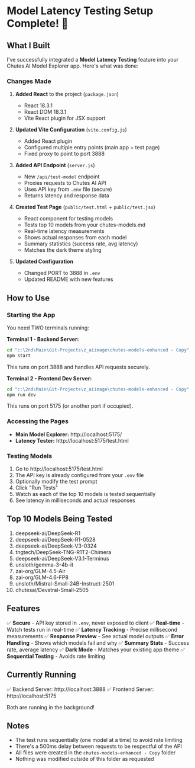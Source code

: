 # Model Latency Testing Setup Complete! 🚀

## What I Built

I've successfully integrated a **Model Latency Testing** feature into your Chutes AI Model Explorer app. Here's what was done:

### Changes Made

1. **Added React** to the project (`package.json`)
   - React 18.3.1
   - React DOM 18.3.1
   - Vite React plugin for JSX support

2. **Updated Vite Configuration** (`vite.config.js`)
   - Added React plugin
   - Configured multiple entry points (main app + test page)
   - Fixed proxy to point to port 3888

3. **Added API Endpoint** (`server.js`)
   - New `/api/test-model` endpoint
   - Proxies requests to Chutes AI API
   - Uses API key from `.env` file (secure)
   - Returns latency and response data

4. **Created Test Page** (`public/test.html` + `public/test.jsx`)
   - React component for testing models
   - Tests top 10 models from your chutes-models.md
   - Real-time latency measurements
   - Shows actual responses from each model
   - Summary statistics (success rate, avg latency)
   - Matches the dark theme styling

5. **Updated Configuration**
   - Changed PORT to 3888 in `.env`
   - Updated README with new features

## How to Use

### Starting the App

You need TWO terminals running:

**Terminal 1 - Backend Server:**
```bash
cd "c:\2nd\Main\Git-Projects\z_aiimage\chutes-models-enhanced - Copy"
npm start
```
This runs on port 3888 and handles API requests securely.

**Terminal 2 - Frontend Dev Server:**
```bash
cd "c:\2nd\Main\Git-Projects\z_aiimage\chutes-models-enhanced - Copy"
npm run dev
```
This runs on port 5175 (or another port if occupied).

### Accessing the Pages

- **Main Model Explorer:** http://localhost:5175/
- **Latency Tester:** http://localhost:5175/test.html

### Testing Models

1. Go to http://localhost:5175/test.html
2. The API key is already configured from your `.env` file
3. Optionally modify the test prompt
4. Click "Run Tests"
5. Watch as each of the top 10 models is tested sequentially
6. See latency in milliseconds and actual responses

## Top 10 Models Being Tested

1. deepseek-ai/DeepSeek-R1
2. deepseek-ai/DeepSeek-R1-0528
3. deepseek-ai/DeepSeek-V3-0324
4. tngtech/DeepSeek-TNG-R1T2-Chimera
5. deepseek-ai/DeepSeek-V3.1-Terminus
6. unsloth/gemma-3-4b-it
7. zai-org/GLM-4.5-Air
8. zai-org/GLM-4.6-FP8
9. unsloth/Mistral-Small-24B-Instruct-2501
10. chutesai/Devstral-Small-2505

## Features

✅ **Secure** - API key stored in `.env`, never exposed to client
✅ **Real-time** - Watch tests run in real-time
✅ **Latency Tracking** - Precise millisecond measurements
✅ **Response Preview** - See actual model outputs
✅ **Error Handling** - Shows which models fail and why
✅ **Summary Stats** - Success rate, average latency
✅ **Dark Mode** - Matches your existing app theme
✅ **Sequential Testing** - Avoids rate limiting

## Currently Running

✅ Backend Server: http://localhost:3888
✅ Frontend Server: http://localhost:5175

Both are running in the background!

## Notes

- The test runs sequentially (one model at a time) to avoid rate limiting
- There's a 500ms delay between requests to be respectful of the API
- All files were created in the `chutes-models-enhanced - Copy` folder
- Nothing was modified outside of this folder as requested
